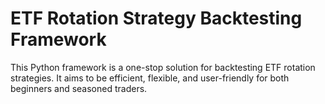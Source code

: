 # ETF Rotation Strategy Backtesting Framework
This Python framework is a one-stop solution for backtesting ETF rotation strategies. It aims to be efficient, flexible, and user-friendly for both beginners and seasoned traders.
